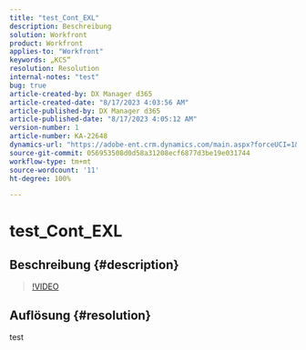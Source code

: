 ```yaml
---
title: "test_Cont_EXL"
description: Beschreibung
solution: Workfront
product: Workfront
applies-to: "Workfront"
keywords: „KCS“
resolution: Resolution
internal-notes: "test"
bug: true
article-created-by: DX Manager d365
article-created-date: "8/17/2023 4:03:56 AM"
article-published-by: DX Manager d365
article-published-date: "8/17/2023 4:05:12 AM"
version-number: 1
article-number: KA-22648
dynamics-url: "https://adobe-ent.crm.dynamics.com/main.aspx?forceUCI=1&pagetype=entityrecord&etn=knowledgearticle&id=006f7b15-b33c-ee11-bdf4-6045bd006ce9"
source-git-commit: 056953508d0d58a31208ecf6877d3be19e031744
workflow-type: tm+mt
source-wordcount: '11'
ht-degree: 100%

---
```


# test_Cont_EXL

## Beschreibung {#description}



>[!VIDEO](https://video.tv.adobe.com/v/18696?quality=9&amp;learn=on)




## Auflösung {#resolution}


test
